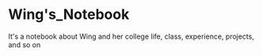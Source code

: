 # Wing's_Notebook
 It's a notebook about Wing and her college life, class, experience, projects, and so on
